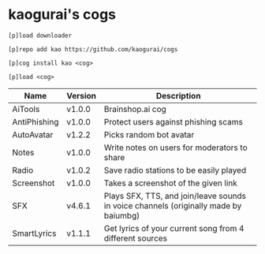 # kaogurai's cogs

```
[p]load downloader

[p]repo add kao https://github.com/kaogurai/cogs

[p]cog install kao <cog>

[p]load <cog>
```

| Name | Version | Description |
|----------|--------|---------------------|
| AiTools  | v1.0.0 | Brainshop.ai cog |
| AntiPhishing  | v1.0.0 | Protect users against phishing scams |
| AutoAvatar | v1.2.2 | Picks random bot avatar |
| Notes    | v1.0.0 | Write notes on users for moderators to share |
| Radio | v1.0.2 | Save radio stations to be easily played |
| Screenshot | v1.0.0 | Takes a screenshot of the given link |
| SFX | v4.6.1 | Plays SFX, TTS, and join/leave sounds in voice channels (originally made by baiumbg) |
| SmartLyrics | v1.1.1 | Get lyrics of your current song from 4 different sources |

